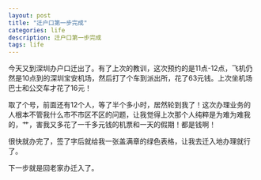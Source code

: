 ```yaml
---
layout: post
title: "迁户口第一步完成"
categories: life
description: 迁户口第一步完成
tags: life
---
```

今天又到深圳办户口迁出了。有了上次的教训，这次预约的是11点-12点，飞机仍然是10点到的深圳宝安机场，然后打了个车到派出所，花了63元钱。上次坐机场巴士和公交车才花了16元！

取了个号，前面还有12个人，等了半个多小时，居然轮到我了！这次办理业务的人根本不管我什么市不市区不区的问题，让我觉得上次那个人纯粹是为难为难我的，艹，害我又多花了一千多元钱的机票和一天的假期！都是钱啊！

很快就办完了，签了字后就给我一张盖满章的绿色表格，让我去迁入地办理就行了。

下一步就是回老家办迁入了。
